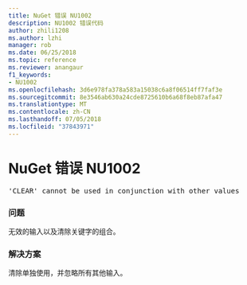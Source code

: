 ```yaml
---
title: NuGet 错误 NU1002
description: NU1002 错误代码
author: zhili1208
ms.author: lzhi
manager: rob
ms.date: 06/25/2018
ms.topic: reference
ms.reviewer: anangaur
f1_keywords:
- NU1002
ms.openlocfilehash: 3d6e978fa378a583a15038c6a8f06514ff7faf3e
ms.sourcegitcommit: 8e3546ab630a24cde8725610b6a68f8eb87afa47
ms.translationtype: MT
ms.contentlocale: zh-CN
ms.lasthandoff: 07/05/2018
ms.locfileid: "37843971"
---
```

# <a name="nuget-error-nu1002"></a>NuGet 错误 NU1002

<pre>'CLEAR' cannot be used in conjunction with other values</pre>

### <a name="issue"></a>问题
无效的输入以及清除关键字的组合。

### <a name="solution"></a>解决方案
清除单独使用，并忽略所有其他输入。